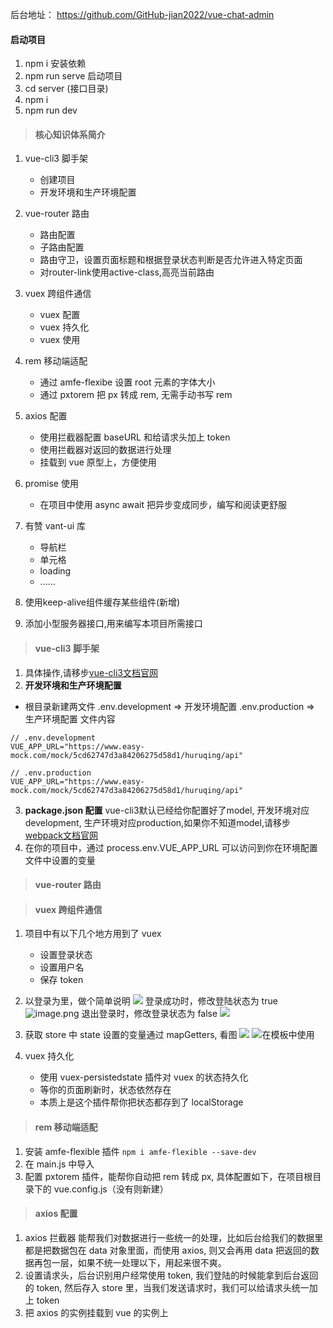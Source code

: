 后台地址：
https://github.com/GitHub-jian2022/vue-chat-admin

#### 启动项目
1. npm i 安装依赖
1. npm run serve 启动项目
1. cd server  (接口目录)
1. npm i 
1. npm run dev

>#### 核心知识体系简介
1. vue-cli3 脚手架
    * 创建项目
    * 开发环境和生产环境配置
    
2. vue-router 路由
    * 路由配置
    * 子路由配置
    * 路由守卫，设置页面标题和根据登录状态判断是否允许进入特定页面
    * 对router-link使用active-class,高亮当前路由
    
3. vuex 跨组件通信
    * vuex 配置
    * vuex 持久化
    * vuex 使用
    
4. rem 移动端适配
    * 通过 amfe-flexibe 设置 root 元素的字体大小
    * 通过 pxtorem 把 px 转成 rem, 无需手动书写 rem
    
5. axios 配置
    * 使用拦截器配置 baseURL 和给请求头加上 token
    * 使用拦截器对返回的数据进行处理
    * 挂载到 vue 原型上，方便使用
    
6. promise 使用
    
    * 在项目中使用 async await 把异步变成同步，编写和阅读更舒服
    
7. 有赞 vant-ui 库
    * 导航栏
    * 单元格
    * loading
    * ......
    
8. 使用keep-alive组件缓存某些组件(新增)

9. 添加小型服务器接口,用来编写本项目所需接口

    

>####  vue-cli3 脚手架
1. 具体操作,请移步[vue-cli3文档官网]( [https://cli.vuejs.org/zh/guide/installation.html](https://links.jianshu.com/go?to=https%3A%2F%2Fcli.vuejs.org%2Fzh%2Fguide%2Finstallation.html)
)
2. **开发环境和生产环境配置**
  * 根目录新建两文件 .env.development => 开发环境配置  .env.production => 生产环境配置
文件内容

```
// .env.development
VUE_APP_URL="https://www.easy-mock.com/mock/5cd62747d3a84206275d58d1/huruqing/api"
```

```
// .env.production
VUE_APP_URL="https://www.easy-mock.com/mock/5cd62747d3a84206275d58d1/huruqing/api"
```

3. **package.json 配置**
vue-cli3默认已经给你配置好了model, 开发环境对应development, 生产环境对应production,如果你不知道model,请移步[webpack文档官网]([https://www.webpackjs.com/](https://www.webpackjs.com/)
)
4. 在你的项目中，通过  process.env.VUE_APP_URL 可以访问到你在环境配置文件中设置的变量

>####  vue-router 路由

>####  vuex 跨组件通信
1. 项目中有以下几个地方用到了 vuex
    * 设置登录状态
    * 设置用户名
    * 保存 token
2. 以登录为里，做个简单说明
![](https://upload-images.jianshu.io/upload_images/7177443-825e2e816a49413b.png?imageMogr2/auto-orient/strip%7CimageView2/2/w/1240)
登录成功时，修改登陆状态为 true
![image.png](https://upload-images.jianshu.io/upload_images/7177443-906c4cc3e5713830.png?imageMogr2/auto-orient/strip%7CimageView2/2/w/1240)
退出登录时，修改登录状态为 false
![](https://upload-images.jianshu.io/upload_images/7177443-1da2a2e9208c1872.png?imageMogr2/auto-orient/strip%7CimageView2/2/w/1240)
4. 获取 store 中 state 设置的变量通过 mapGetters, 看图
![](https://upload-images.jianshu.io/upload_images/7177443-61be719b7d9c8a43.png?imageMogr2/auto-orient/strip%7CimageView2/2/w/1240)
![在模板中使用](https://upload-images.jianshu.io/upload_images/7177443-8b2c372f88a0f59e.png?imageMogr2/auto-orient/strip%7CimageView2/2/w/1240)

3. vuex 持久化
    * 使用 vuex-persistedstate 插件对 vuex 的状态持久化
    * 等你的页面刷新时，状态依然存在
    * 本质上是这个插件帮你把状态都存到了 localStorage

>#### rem 移动端适配
1. 安装 amfe-flexible 插件 ```npm i amfe-flexible --save-dev```
2. 在 main.js 中导入
3. 配置 pxtorem 插件，能帮你自动把 rem 转成 px, 具体配置如下，在项目根目录下的 vue.config.js（没有则新建）

>####  axios 配置
1. axios 拦截器
能帮我们对数据进行一些统一的处理，比如后台给我们的数据里都是把数据包在 data 对象里面，而使用 axios, 则又会再用 data 把返回的数据再包一层，如果不统一处理以下，用起来很不爽。
2. 设置请求头，后台识别用户经常使用 token, 我们登陆的时候能拿到后台返回的 token, 然后存入 store 里，当我们发送请求时，我们可以给请求头统一加上 token
3. 把 axios 的实例挂载到 vue 的实例上


>


